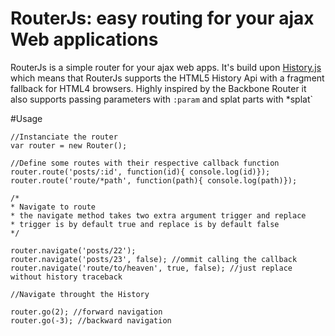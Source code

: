 # RouterJs: easy routing for your ajax Web applications

RouterJs is a simple router for your ajax web apps. It's build upon [History.js](https://github.com/balupton/History.js/) which means that RouterJs supports the HTML5 History Api with a fragment fallback for HTML4 browsers. Highly inspired by the Backbone Router it also supports passing parameters with `:param` and splat parts with *splat`

#Usage

	//Instanciate the router
	var router = new Router();

	//Define some routes with their respective callback function
	router.route('posts/:id', function(id){ console.log(id)});
	router.route('route/*path', function(path){ console.log(path)});

	/* 
	* Navigate to route
	* the navigate method takes two extra argument trigger and replace
	* trigger is by default true and replace is by default false
	*/

	router.navigate('posts/22');
	router.navigate('posts/23', false); //ommit calling the callback
	router.navigate('route/to/heaven', true, false); //just replace without history traceback

	//Navigate throught the History

	router.go(2); //forward navigation
	router.go(-3); //backward navigation
